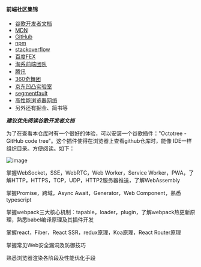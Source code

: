 #### 前端社区集锦
- [谷歌开发者文档](https://developers.google.com/web/fundamentals/performance/speed-tools)
- [MDN](https://developer.mozilla.org/zh-CN/)
- [GitHub](https://github.com/)
- [npm](https://docs.npmjs.com/)
- [stackoverflow](https://stackoverflow.com/)
- [百度FEX](http://fex.baidu.com/)
- [淘系前端团队](https://fed.taobao.org/)
- [腾讯](http://alloyteam.com/)
- [360奇舞团](https://75.team/)
- [京东凹凸实验室](https://aotu.io/)
- [segmentfault](https://segmentfault.com/)
- [高性能浏览器网络](https://hpbn.co/)
- 另外还有掘金、简书等

***建议优先阅读谷歌开发者文档***

为了在查看本仓库时有一个很好的体验，可以安装一个谷歌插件："Octotree - GitHub code tree"。这个插件使得在浏览器上查看github仓库时，能像
IDE一样组织目录。方便阅读。如下：

![image](https://github.com/lizuncong/Front-End-Development-Notes/blob/master/resource/octotree.png)


掌握WebSocket，SSE，WebRTC，Web Worker，Service Worker，PWA，了解HTTP，HTTPS，TCP，UDP，HTTP2服务器推送，了解WebAssembly

掌握Promise，跨域，Async Await，Generator，Web Component，熟悉typescript

掌握webpack三大核心机制：tapable，loader，plugin，了解webpack热更新原理，熟悉babel编译原理及其插件开发

掌握react，Fiber，React SSR，redux原理，Koa原理，React Router原理

掌握常见Web安全漏洞及防御技巧

熟悉浏览器渲染各阶段及性能优化手段



